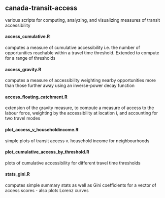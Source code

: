 ## canada-transit-access

various scripts for computing, analyzing, and visualizing measures of transit accessibility


#### access_cumulative.R
computes a measure of cumulative accessibility i.e. the number of opportunities reachable within a travel time threshold. Extended to compute for a range of thresholds

#### access_gravity.R
computes a measure of accessibility weighting nearby opportunities more than those further away using an inverse-power decay function

#### access_floating_catchment.R
extension of the gravity measure, to compute a measure of access to the labour force, weighting by the accessibility at location i, and accounting for two travel modes

#### plot_access_v_householdincome.R
simple plots of transit access v. household income for neighbourhoods

#### plot_cumulative_access_by_threshold.R
plots of cumulative accessibility for different travel time thresholds

#### stats_gini.R
computes simple summary stats as well as Gini coefficients for a vector of access scores - also plots Lorenz curves

